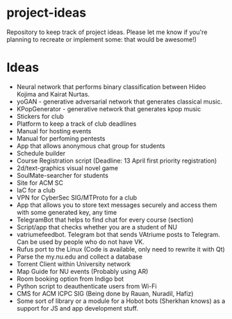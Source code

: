 # project-ideas
Repository to keep track of project ideas. Please let me know if you're planning to recreate or implement some: that would be awesome!)

# Ideas
* Neural network that performs binary classification between Hideo Kojima and Kairat Nurtas.
* yoGAN - generative adversarial network that generates classical music.
* KPopGenerator - generative network that generates kpop music
* Stickers for club
* Platform to keep a track of club deadlines
* Manual for hosting events
* Manual for perfoming pentests
* App that allows anonymous chat group for students
* Schedule builder
* Course Registration script (Deadline: 13 April first priority registration)
* 2d/text-graphics visual novel game
* SoulMate-searcher for students
* Site for ACM SC
* IaC for a club
* VPN for CyberSec SIG/MTProto for a club
* App that allows you to store text messages securely and access them with some generated key, any time
* TelegramBot that helps to find chat for every course (section)
* Script/app that checks whether you are a student of NU
* vatriumefeedbot. Telegram bot that sends VAtriume posts to Telegram. Can be used by people who do not have VK.
* Rufus port to the Linux (Code is available, only need to rewrite it with Qt)
* Parse the my.nu.edu and collect a database
* Torrent Client within University network
* Map Guide for NU events (Probably using AR)
* Room booking option from Indigo bot
* Python script to deauthenticate users from Wi-Fi
* CMS for ACM ICPC SIG (Being done by Rauan, Nuradil, Hafiz)
* Some sort of library or a module for a Hobot bots (Sherkhan knows) as a support for JS and app development stuff.
